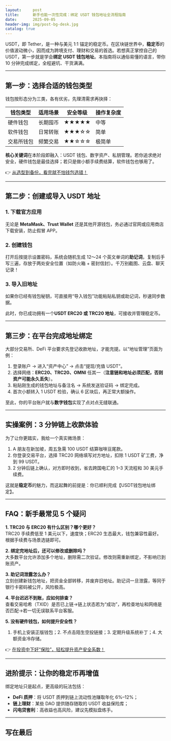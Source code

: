 ```yaml
---
layout:     post
title:      新手也能一次性完成：绑定 USDT 钱包地址全流程指南
date:       2025-09-05
header-img: img/post-bg-desk.jpg
catalog: true
---
```


USDT，即 Tether，是一种与美元 1:1 锚定的稳定币。在区块链世界中，**稳定币**的价值波动微小，因而成为跨境支付、理财和交易的首选。若想真正掌控自己的 USDT，第一步就是学会**绑定 USDT 钱包地址**。本指南将以通俗易懂的语言，带你 10 分钟完成绑定，全程避坑、干货满满。

---

## 第一步：选择合适的钱包类型

钱包按形态分为三类，各有优劣，先理清需求再抉择：

| 钱包类型 | 适用场景 | 安全等级 | 操作复杂度 |
|---------|----------|----------|------------|
| 硬件钱包 | 长期囤币 | ★★★★★ | 中等 |
| 软件钱包 | 日常转账 | ★★★☆☆ | 简单 |
| 交易所钱包 | 频繁交易 | ★★☆☆☆ | 极简单 |

**核心关键词**在本阶段即融入：USDT 钱包、数字资产、私钥管理。若你追求绝对安全，硬件钱包是最佳选择；若只是做小额手续费结算，软件钱包也够用了。

👉 [从选型到备份，看完就不怕钱包选错！](https://okxdog.com/)

---

## 第二步：创建或导入 USDT 地址

### 1. 下载官方应用  
无论是 **MetaMask、Trust Wallet** 还是其他开源钱包，务必通过官网或应用商店下载安装，防止假冒 APP。

### 2. 创建钱包  
打开后按提示设置密码，系统会随机生成 12～24 个英文单词的**助记词**，复制后手写三遍，存放于两处安全位置（如防火箱 + 密封信封）。千万别截图、云盘、聊天记录！

### 3. 导入旧地址  
如果你已经有钱包秘钥，可直接用“导入钱包”功能粘贴私钥或助记词，秒速同步数据。

此时，你已成功拥有一个**USDT ERC20 或 TRC20 地址**，可接收并管理稳定币。

---

## 第三步：在平台完成地址绑定

大部分交易所、DeFi 平台要求先登记收款地址，才能充提。以“地址管理”页面为例：

1. 登录账户 → 进入“资产中心” → 点击“提现/充值 USDT”。  
2. 选择网络：**ERC20、TRC20、OMNI** 任其一（**注意链和地址必须匹配，否则资产可能永久丢失**）。  
3. 粘贴刚生成的钱包地址与备注名 → 系统发送验证码 → 绑定完成。  
4. 首次小额转入 1 USDT 检验，确认 6 区块后，再正常大额操作。

至此，你的平台账户就与**数字钱包**实现了点对点无缝联通。

---

## 实操案例：3 分钟链上收款体验

为了让你更踏实，我给一个真实微场景：

1. A 朋友在新加坡，周五急需 100 USDT 结算咖啡豆尾款。  
2. 你登录交易平台，选择 TRC20 网络填写对方地址，扣除 1 USDT 矿工费，净到 99 USDT。  
3. 2 分钟后链上确认，对方即时收到，省去跨国电汇的 1–3 天流程和 30 美元手续费。  

这就是**稳定币**的魅力，而这起舞的前提是：你已顺利完成【USDT钱包地址绑定】。

---

## FAQ：新手最常见 5 个疑问

**1. TRC20 与 ERC20 有什么区别？哪个更好？**  
TRC20 手续费低至 1 美元以下，速度快；ERC20 生态最大，钱包兼容性最好。根据手续费与场景选链即可。

**2. 绑定完地址后，还可以修改或删除吗？**  
大多数平台允许添加多个地址，删除需二次验证。修改则需重新绑定，不影响已到账资产。

**3. 助记词泄露怎么办？**  
立刻创建新钱包地址，把资金全部转移，并废弃旧地址。助记词一旦泄露，等同于银行卡密码被公开，风险极高。

**4. 平台迟迟不到账，应如何排查？**  
查看交易哈希（TXID）是否已上链→链上状态若为“成功”，再检查地址和网络是否匹配→若一切无误联系平台客服。

**5. 没有硬件钱包，如何提升安全性？**  
1. 手机上安装正版钱包；2. 不点击陌生空投链接；3. 定期升级系统补丁；4. 大额资金冷存储。

👉 [在投资中下好“保险”，轻松提升资产安全系数！](https://okxdog.com/)

---

## 进阶提示：让你的稳定币再增值

绑定地址只是起点，更高级的玩法包括：

- **DeFi 质押**：将 USDT 质押到链上流动性池赚取年化 6%–12%；  
- **链上理财**：某些 DAO 提供随存随取的 USDT 收益保险库；  
- **闪电贷套利**：高收益也高风险，建议先模拟盘练手。

---

## 写在最后